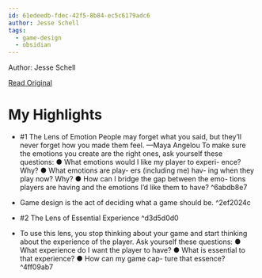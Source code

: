 ```yaml
---
id: 61edeedb-fdec-42f5-8b84-ec5c6179adc6
author: Jesse Schell
tags:
  - game-design
  - obsidian
---
```


Author: Jesse Schell

[Read Original](https://omnivore.app/attachments/u/28d359f0-b078-11ee-9f59-f383ecfb7a89/TheArtofGameDesign-ABookofLenses-JesseSchell.pdf)

# My Highlights

- #1 The Lens of Emotion People may forget what you said, but they’ll never forget how you made  them feel. —Maya Angelou To make sure the emotions you create are the right ones, ask yourself these  questions: ● What emotions would I  like my player to experi- ence? Why? ● What emotions are play- ers (including me) hav- ing when they play now?  Why? ● How can I bridge the  gap between the emo- tions players are having  and the emotions I’d like  them to have? ^6abdb8e7

- Game design is the act of deciding what a game should be. ^2ef2024c

- #2 The Lens of Essential Experience ^d3d5d0d0

- To use this lens, you stop  thinking about your game  and start thinking about the  experience of the player. Ask  yourself these questions: ● What experience do I  want the player to have? ● What is essential to that  experience? ● How can my game cap- ture that essence? ^4ff09ab7

